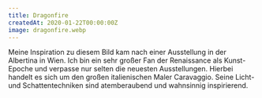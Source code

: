 ```yaml
---
title: Dragonfire
createdAt: 2020-01-22T00:00:00Z
image: dragonfire.webp
---
```

Meine Inspiration zu diesem Bild kam nach einer Ausstellung in der Albertina in Wien.
Ich bin ein sehr großer Fan der Renaissance als Kunst-Epoche und verpasse nur selten die neuesten Ausstellungen.
Hierbei handelt es sich um den großen italienischen Maler Caravaggio. Seine Licht- und Schattentechniken sind atemberaubend und wahnsinnig inspirierend.
